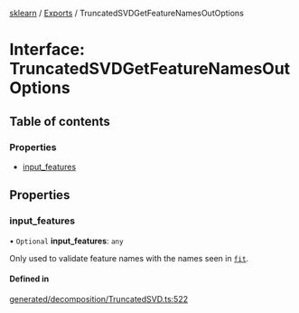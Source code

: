 [sklearn](../readme.md) / [Exports](../modules.md) / TruncatedSVDGetFeatureNamesOutOptions

# Interface: TruncatedSVDGetFeatureNamesOutOptions

## Table of contents

### Properties

- [input\_features](TruncatedSVDGetFeatureNamesOutOptions.md#input_features)

## Properties

### input\_features

• `Optional` **input\_features**: `any`

Only used to validate feature names with the names seen in [`fit`](#sklearn.decomposition.TruncatedSVD.fit "sklearn.decomposition.TruncatedSVD.fit").

#### Defined in

[generated/decomposition/TruncatedSVD.ts:522](https://github.com/transitive-bullshit/scikit-learn-ts/blob/367336a/packages/sklearn/src/generated/decomposition/TruncatedSVD.ts#L522)
